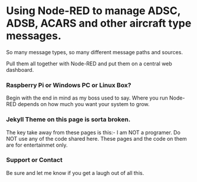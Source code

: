 # Using Node-RED to manage ADSC, ADSB, ACARS and other aircraft type messages.

So many message types, so many different message paths and sources.

Pull them all together with Node-RED and put them on a central web dashboard.

### Raspberry Pi or Windows PC or Linux Box?

Begin with the end in mind as my boss used to say. Where you run Node-RED depends on how much you want your system to grow.

### Jekyll Theme on this page is sorta broken.

The key take away from these pages is this:- I am NOT a programer. Do NOT use any of the code shared here. These pages and the code on them are for entertainmet only.

### Support or Contact

Be sure and let me know if you get a laugh out of all this.
